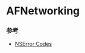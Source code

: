 # AFNetworking



### 参考
* [NSError Codes](http://blog.csdn.net/linkai5696/article/details/5983384#//apple_ref/doc/c_ref/NSFileNoSuchFileError)
